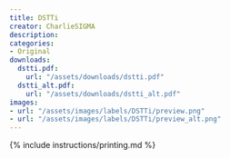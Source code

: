 ```yaml
---
title: DSTTi
creator: CharlieSIGMA
description:
categories:
- Original
downloads:
  dstti.pdf:
    url: "/assets/downloads/dstti.pdf"
  dstti_alt.pdf:
    url: "/assets/downloads/dstti_alt.pdf"
images:
- url: "/assets/images/labels/DSTTi/preview.png"
- url: "/assets/images/labels/DSTTi/preview_alt.png"
---
```


{% include instructions/printing.md %}
